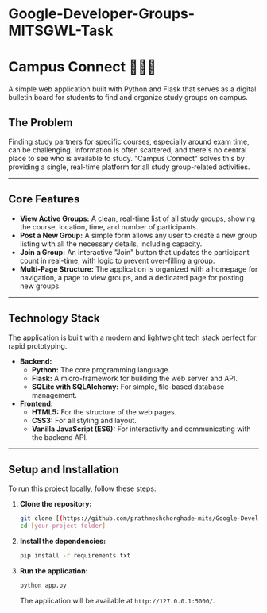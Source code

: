 # Google-Developer-Groups-MITSGWL-Task

# Campus Connect 🧑‍🤝‍🧑

A simple web application built with Python and Flask that serves as a digital bulletin board for students to find and organize study groups on campus.

## The Problem
Finding study partners for specific courses, especially around exam time, can be challenging. Information is often scattered, and there's no central place to see who is available to study. "Campus Connect" solves this by providing a single, real-time platform for all study group-related activities.

---
## Core Features
* **View Active Groups:** A clean, real-time list of all study groups, showing the course, location, time, and number of participants.
* **Post a New Group:** A simple form allows any user to create a new group listing with all the necessary details, including capacity.
* **Join a Group:** An interactive "Join" button that updates the participant count in real-time, with logic to prevent over-filling a group.
* **Multi-Page Structure:** The application is organized with a homepage for navigation, a page to view groups, and a dedicated page for posting new groups.

---
## Technology Stack
The application is built with a modern and lightweight tech stack perfect for rapid prototyping.

* **Backend:**
    * **Python:** The core programming language.
    * **Flask:** A micro-framework for building the web server and API.
    * **SQLite with SQLAlchemy:** For simple, file-based database management.
* **Frontend:**
    * **HTML5:** For the structure of the web pages.
    * **CSS3:** For all styling and layout.
    * **Vanilla JavaScript (ES6):** For interactivity and communicating with the backend API.

---
## Setup and Installation
To run this project locally, follow these steps:

1.  **Clone the repository:**
    ```bash
    git clone [(https://github.com/prathmeshchorghade-mits/Google-Developer-Groups-MITSGWL-Task/blob/main/README.md)]
    cd [your-project-folder]
    ```

2.  **Install the dependencies:**
    ```bash
    pip install -r requirements.txt
    ```

3.  **Run the application:**
    ```bash
    python app.py
    ```
    The application will be available at `http://127.0.0.1:5000/`.
